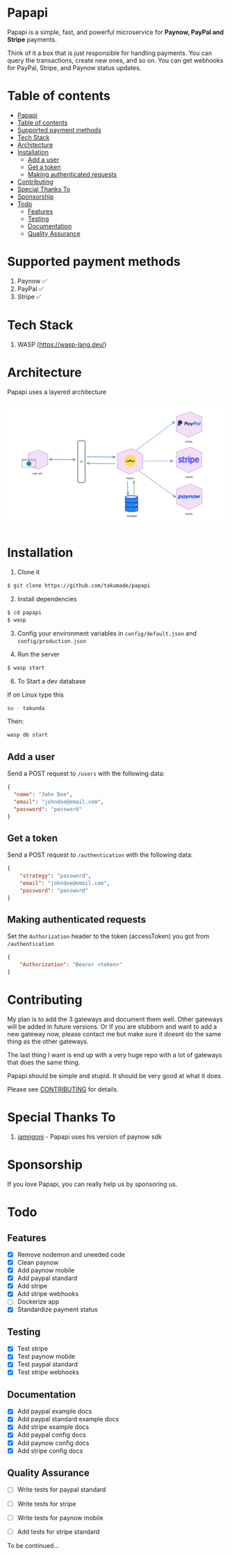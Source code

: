 # Papapi

Papapi is a simple, fast, and powerful microservice for **Paynow, PayPal and Stripe** payments.

Think of it a box that is just responsible for handling payments. You can query the transactions, create new ones, and so on. You can get webhooks for PayPal, Stripe, and Paynow status updates.


# Table of contents
- [Papapi](#papapi)
- [Table of contents](#table-of-contents)
- [Supported payment methods](#supported-payment-methods)
- [Tech Stack](#tech-stack)
- [Architecture](#architecture)
- [Installation](#installation)
  - [Add a user](#add-a-user)
  - [Get a token](#get-a-token)
  - [Making authenticated requests](#making-authenticated-requests)
- [Contributing](#contributing)
- [Special Thanks To](#special-thanks-to)
- [Sponsorship](#sponsorship)
- [Todo](#todo)
  - [Features](#features)
  - [Testing](#testing)
  - [Documentation](#documentation)
  - [Quality Assurance](#quality-assurance)
   



# Supported payment methods
1. Paynow ✅
2. PayPal ✅
3. Stripe ✅

# Tech Stack
1. WASP (https://wasp-lang.dev/)

# Architecture
Papapi uses a layered architecture

![Papapi Architecture](public/images/architecture.png)


# Installation

1. Clone it

```bash
$ git clone https://github.com/takumade/papapi
```

2. Install dependencies

```bash
$ cd papapi
$ wasp
```

3. Config your environment variables in `config/default.json` and `config/production.json`

4. Run the server

```bash
$ wasp start
```

6. To Start a dev database

If on Linux type this

```sh
su - takunda
```

Then: 
   
```sh
wasp db start
```

## Add a user

Send a POST request to `/users` with the following data:

```json
{
  "name": "John Doe",
  "email": "johndoe@email.com",
  "password": "password"
}
```

## Get a token

Send a POST request to `/authentication` with the following data:
    
```json
{
    "strategy": "password",
    "email": "johndoe@email.com",
    "password": "password"
}
```

## Making authenticated requests

Set the `Authorization` header to the token (accessToken) you got from `/authentication`

```json
{
    "Authorization": "Bearer <token>"
}
```




# Contributing
My plan is to add the 3 gateways and document them well. Other gateways will be added in future versions. Or If you are stubborn and want to add a new gateway now, please contact me but make sure it doesnt do the same thing as the other gateways.

The last thing I want is end up with a very huge repo with a lot of gateways that does the same thing.

Papapi should be simple and stupid. It should be very good at what it does.

Please see [CONTRIBUTING](CONTRIBUTING.md) for details.


# Special Thanks To
1. [iamngoni](https://github.com/iamngoni) - Papapi uses his version of paynow sdk

# Sponsorship
If you love Papapi, you can really help us by sponsoring us.


# Todo

## Features
- [x] Remove nodemon and uneeded code
- [x] Clean paynow
- [x] Add paynow mobile
- [x] Add paypal standard
- [x] Add stripe
- [x] Add stripe webhooks
- [ ] Dockerize app
- [x] Standardize payment status

## Testing
- [x] Test stripe
- [x] Test paynow mobile
- [x] Test paypal standard
- [x] Test stripe webhooks

## Documentation
- [x] Add paypal example docs
- [x] Add paypal standard example docs
- [x] Add stripe example docs
- [x] Add paypal config docs
- [x] Add paynow config docs
- [x] Add stripe config docs

## Quality Assurance
- [ ] Write tests for paypal standard
- [ ] Write tests for stripe
- [ ] Write tests for paynow mobile
- [ ] Add tests for stripe standard
 

To be continued...